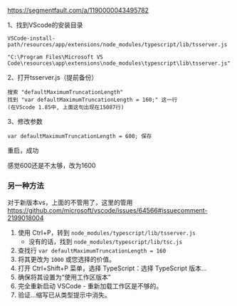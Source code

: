 https://segmentfault.com/a/1190000043495782

1、找到VScode的安装目录
```
VSCode-install-path/resources/app/extensions/node_modules/typescript/lib/tsserver.js

"C:\Program Files\Microsoft VS Code\resources\app\extensions\node_modules\typescript\lib\tsserver.js"
```

2、打开tsserver.js（提前备份）
```
搜索 "defaultMaximumTruncationLength"  
找到 "var defaultMaximumTruncationLength = 160;" 这一行  
(在VScode 1.85中, 上面这句出现在15087行)
```

3、修改参数  
```
var defaultMaximumTruncationLength = 600; 保存
```

重启，成功

感觉600还是不太够，改为1600


### 另一种方法
对于新版本vs，上面的不管用了，这里的管用
https://github.com/microsoft/vscode/issues/64566#issuecomment-2199018004

1. 使用 Ctrl+P，转到 `node_modules/typescript/lib/tsserver.js`
    - 没有的话，找到 `node_modules/typescript/lib/tsc.js`
2. 查找行 `var defaultMaximumTruncationLength = 160`
3. 将其更改为 `1000` 或您选择的价值。
4. 打开 Ctrl+Shift+P 菜单，选择 TypeScript：选择 TypeScript 版本...
5. 确保将其设置为“使用工作区版本”
6. 完全重新启动 VSCode - 重新加载工作区是不够的。
7. 验证...缩写已从类型提示中消失。


